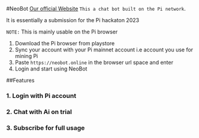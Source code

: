 #NeoBot 
[Our official Website](https://neobot.online)
`This a chat bot built on the Pi network`.

It is essentially a submission for the Pi hackaton 2023 

`NOTE:` This is mainly usable on the Pi browser 
1. Download the Pi browser from playstore
2. Sync your account with your Pi mainnet account i.e account you use for mining Pi
3. Paste `https://neobot.online` in the browser url space and enter
4. Login and start using NeoBot



##Features

### 1. Login with Pi account
### 2. Chat with Ai on trial
### 3. Subscribe for full usage
